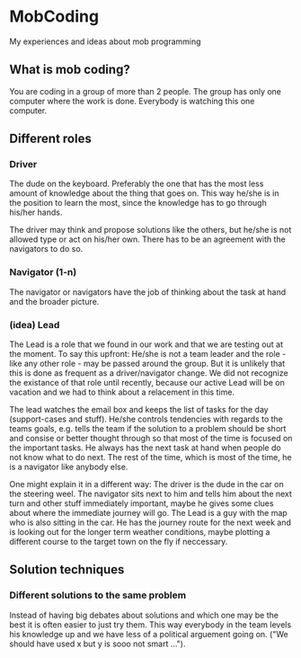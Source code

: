 # MobCoding
My experiences and ideas about mob programming

## What is mob coding?

You are coding in a group of more than 2 people. The group has only one computer where the work is done. Everybody is watching this one computer. 

## Different roles

### Driver

The dude on the keyboard. Preferably the one that has the most less amount of knowledge about the thing that goes on. This way he/she is in the position to learn the most, since the knowledge has to go through his/her hands.

The driver may think and propose solutions like the others, but he/she is not allowed type or act on his/her own. There has to be an agreement with the navigators to do so.

### Navigator (1-n)

The navigator or navigators have the job of thinking about the task at hand and the broader picture. 

### (idea) Lead

The Lead is a role that we found in our work and that we are testing out at the moment. To say this upfront: He/she is not a team leader and the role - like any other role - may be passed around the group. But it is unlikely that this is done as frequent as a driver/navigator change. We did not recognize the existance of that role until recently, because our active Lead will be on vacation and we had to think about a relacement in this time.

The lead watches the email box and keeps the list of tasks for the day (support-cases and stuff). He/she controls tendencies with regards to the teams goals, e.g. tells the team if the solution to a problem should be short and consise or better thought through so that most of the time is focused on the important tasks. 
He always has the next task at hand when people do not know what to do next. The rest of the time, which is most of the time, he is a navigator like anybody else.

One might explain it in a different way: The driver is the dude in the car on the steering weel. The navigator sits next to him and tells him about the next turn and other stuff immediately important, maybe he gives some clues about where the immediate journey will go. The Lead is a guy with the map who is also sitting in the car. He has the journey route for the next week and is looking out for the longer term weather conditions, maybe plotting a different course to the target town on the fly if neccessary.

## Solution techniques

### Different solutions to the same problem

Instead of having big debates about solutions and which one may be the best it is often easier to just try them. This way everybody in the team levels his knowledge up and we have less of a political arguement going on. ("We should have used x but y is sooo not smart ...").
